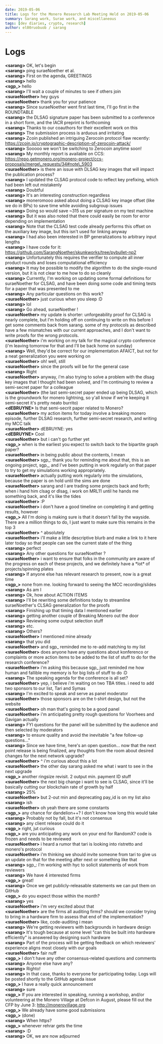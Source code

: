 ```yaml
---
date: 2019-05-06
title: Logs for the Monero Research Lab Meeting Held on 2019-05-06
summary: Sarang work, Surae work, and miscellaneous
tags: [dev diaries, crypto, research]
author: el00ruobuob / sarang
---
```


# Logs  

**\<sarang>** OK, let's begin  
**\<sarang>** ping suraeNoether et al.  
**\<sarang>** First on the agenda, GREETINGS  
**\<sarang>** hello  
**\<sgp\_>** hello  
**\<sarang>** I'll wait a couple of minutes to see if others join  
**\<suraeNoether>** hey guys  
**\<suraeNoether>** thank you for your patience  
**\<sarang>** Since suraeNoether went first last time, I'll go first in the ROUNDTABLE  
**\<sarang>** the DLSAG signature paper has been submitted to a conference in a short form, and the IACR preprint is forthcoming  
**\<sarang>** Thanks to our coauthors for their excellent work on this  
**\<sarang>** The submission process is arduous and irritating  
**\<sarang>** Zcoin published an intriguing Zerocoin protocol flaw recently: https://zcoin.io/cryptographic-description-of-zerocoin-attack/  
**\<sarang>** Sooooo we won't be switching to Zerocoin anytime soon!  
**\<sarang>** My monthly report is available on CCS: https://repo.getmonero.org/monero-project/ccs-proposals/merge\_requests/34#note\_5903  
**\<suraeNoether>** is there an issue with DLSAG key images that will impact the publication process?  
**\<sarang>** I updated the CLSAG protocol code to reflect key prefixing, which had been left out mistakenly  
**\<sarang>** Doubtful  
**\<sarang>** It's an interesting construction regardless  
**\<sarang>** moneromooo asked about doing a CLSAG key image offset (like we do in BPs) to save time while avoiding subgroup issues  
**\<sarang>** Doing so would save ~315 us per signature on my test machine  
**\<sarang>** But it was also noted that there could easily be room for error depending on implementation  
**\<sarang>** Note that the CLSAG test code already performs this offset on the auxiliary key image, but this isn't used for linking anyway  
**\<sarang>** I had also been interested in BP generalizations to arbitrary input lengths  
**\<sarang>** I have code for it: https://github.com/SarangNoether/skunkworks/tree/pybullet-np2  
**\<sarang>** Unfortunately this requires the verifier to compute all inner product rounds and loses computational efficiency  
**\<sarang>** It may be possible to modify the algorithm to do the single-round version, but it is not clear to me how to do so cleanly  
**\<sarang>** Currently, I'm working on updating some formal definitions for suraeNoether for CLSAG, and have been doing some code and timing tests for a paper that was presented to me  
**\<sarang>** Any particular questions on this work?  
**\<suraeNoether>** just curious when you sleep :D  
**\<sarang>** lol  
**\<sarang>** Go ahead, suraeNoether !  
**\<suraeNoether>** my update is shorter: unforgeability proof for CLSAG is nearly complete, but I'm holding off on continuing to write on this before I get some comments back from sarang. some of my protocols as described have a few mismatches with our current approaches, and I don't want to write proofs for the wrong protocols.  
**\<suraeNoether>** i'm working on my talk for the magical crypto conference (i'm leaving tomorrow for that and I'll be back home on sunday)  
**\<sarang>** Well, they'd be correct for our implementation AFAICT, but not for a neat generalization you were working on  
**\<suraeNoether>** oh! well, still  
**\<suraeNoether>** since the proofs will be for the general case  
**\<sarang>** Right  
**\<suraeNoether>** anyway, i'm also trying to solve a problem with the dlsag key images that I thought had been solved, and I'm continuing to review a semi-secret paper for a colleague  
**\<suraeNoether>** (the last semi-secret paper ended up being DLSAG, which is the groundwork for monero lightning, so y'all know if we're keeping it semi-secret it's pretty neato burrito)  
**\<dEBRUYNE>** Is that semi-secrit paper related to Monero?  
**\<suraeNoether>** my action items for today involve a breaking monero episode, further DLSAG research, further semi-secret research, and writing my MCC talk  
**\<suraeNoether>** dEBRUYNE: yes  
**\<dEBRUYNE>** Cool  
**\<suraeNoether>** but i can't go further yet  
**\<sgp\_>** when is the earliest you expect to switch back to the bipartite graph paper?  
**\<suraeNoether>** in being public about the contents, I mean  
**\<suraeNoether>** sgp\_: thank you for reminding me about that, this is an ongoing project, sgp\_, and I've been putting in work regularly on that paper to try to get my simulations working appropriately.  
**\<suraeNoether>** actually putting work regularly into the simulations, because the paper is on hold until the sims are done  
**\<suraeNoether>** sarang and I are trading some projects back and forth; when i hand him clsag or dlsag, i work on MRL11 until he hands me something back, and it's like the tides  
**\<suraeNoether>** :P  
**\<suraeNoether>** i don't have a good timeline on completing it and getting results, however  
**\<sgp\_>** All I'm doing is making sure is that it doesn't fall by the wayside. There are a million things to do, I just want to make sure this remains in the top 3  
**\<suraeNoether>** ^ absolutely  
**\<suraeNoether>** i'll make a little descriptive blurb and make a link to it here later today so that people can see the current state of the thing  
**\<sarang>** perfect  
**\<sarang>** Any other questions for suraeNoether ?  
**\<suraeNoether>** i want to ensure that folks in the community are aware of the progress on each of these projects, and we definitely have a \*lot\* of projects/spinning plates  
**\<sarang>** If anyone else has relevant research to present, now is a great time  
**\<sgp\_>** none from me. looking forward to seeing the MCC recording/slides  
**\<sarang>** As am I  
**\<sarang>** Ok, how about ACTION ITEMS  
**\<sarang>** I'll be rewriting some definitions today to streamline suraeNoether's CLSAG generalization for the proofs  
**\<sarang>** Finishing up that timing data I mentioned earlier  
**\<sarang>** getting another couple of Breaking Monero out the door  
**\<sarang>** Reviewing some output selection stuff  
**\<sarang>** etc.  
**\<sarang>** Others?  
**\<suraeNoether>** I mentioned mine already  
**\<sarang>** that you did  
**\<suraeNoether>** and sgp\_  reminded me to re-add matching to my list  
**\<suraeNoether>** does anyone have any questions about konferenco or complaints or more action items to be added to the list of stuff to do for the research conference?  
**\<suraeNoether>**  i'm asking this because sgp\_ just reminded me how human and fallible my memory is for big lists of stuff to do :D  
**\<sarang>** The speaking agenda for the conference is all set?  
**\<suraeNoether>** yep, i believe i'm waiting on two TBA titles. i need to add two sponsors to our list, Tari and Symas  
**\<sarang>** I'm excited to speak and serve as panel moderator  
**\<suraeNoether>** those sponsors are on the t-shirt design, but not the website  
**\<suraeNoether>** oh man that's going to be a good panel  
**\<suraeNoether>** i'm anticipating pretty rough questions for Voorhees and Gavigan actually  
**\<sarang>** FYI questions for the panel will be submitted by the audience and then selected by moderators  
**\<sarang>** to ensure quality and avoid the inevitable "a few follow-up questions..."  
**\<sarang>** Since we have time, here's an open question... now that the next point release is being finalized, any thoughts from the room about desired changes for the next network upgrade?  
**\<suraeNoether>** ^ i'm curious about this a lot  
**\<suraeNoether>** the other day sarang asked me what i want to see in the next upgrade  
**\<sgp\_>** another ringsize revisit. 2 output min. payment ID stuff  
**\<suraeNoether>** the next big change i want to see is CLSAG, since it'll be basically cutting our blockchain rate of growth by half  
**\<sarang>** 25%  
**\<suraeNoether>** but 2-out min and deprecating pay\_id is on my list also  
**\<sarang>** ish  
**\<suraeNoether>** oh yeah there are some constants  
**\<sgp\_>** any chance for dandelion++? I don't know how long this would take  
**\<sarang>** Probably not by fall, but it's not consensus  
**\<sarang>** any client release could do it  
**\<sgp\_>** right, jut curious  
**\<sgp\_>** are you anticipating any work on your end for RandomX? code is frozen and needs to be reviewed  
**\<suraeNoether>** i heard a rumor that tari is looking into ristretto and monero's protocol  
**\<suraeNoether>** i'm thinking we should invite someone from tari to give us an update on that for the meeting after next or something like that  
**\<sarang>** sgp\_: I'm working with hyc to solicit statements of work from reviewers  
**\<sarang>** We have 4 interested firms  
**\<sgp\_>** great!  
**\<sarang>** Once we get publicly-releasable statements we can put them on GitHub  
**\<sgp\_>** do you expect those within the month?  
**\<sarang>** yes  
**\<suraeNoether>** i'm very excited about that  
**\<suraeNoether>** are the firms all auditing firms? should we consider trying to bring in a hardware firm to assess that end of the implementation?  
**\<suraeNoether>** like, code-auditing i mean  
**\<sarang>** We're getting reviewers with backgrounds in hardware design  
**\<sarang>** It's tough because at some level "can this be built into hardware efficiently" is answered by designing such hardware  
**\<sarang>** Part of the process will be getting feedback on which reviewers' experience aligns most closely with our goals  
**\<suraeNoether>** fair nuff  
**\<sgp\_>** I don't have any other consensus-related questions and comments  
**\<sarang>** Anyone else have any?  
**\<sarang>** Righto!  
**\<sarang>** In that case, thanks to everyone for participating today. Logs will be posted shortly to the GitHub agenda issue  
**\<sgp\_>** I have a really quick announcement  
**\<sarang>** sure  
**\<sgp\_>** If you are interested in speaking, running a workshop, and/or volunteering at the Monero Village at Defcon in August, please fill out the CFP by June 3: http://monerovillage.org  
**\<sgp\_>** We already have some good submissions  
**\<sgp\_>** (done)  
**\<sarang>** When https?  
**\<sgp\_>** whenever rehrar gets the time  
**\<sarang>** :D  
**\<sarang>** OK, we are now adjourned  
